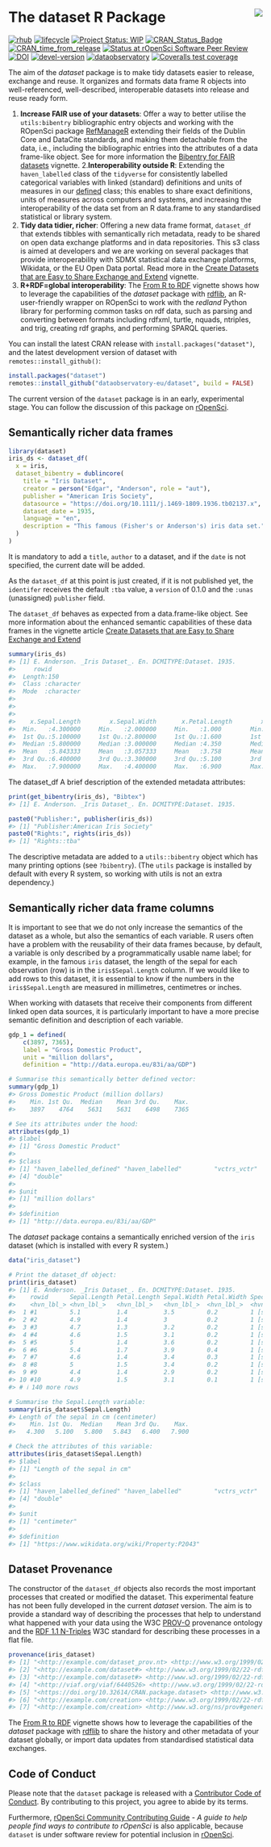 
<!-- README.md is generated from README.Rmd. Please edit that file -->

# The dataset R Package <a href='https://dataset.dataobservatory.eu/'><img src='man/figures/logo.png' align="right" /></a>

<!-- badges: start -->

[![rhub](https://github.com/dataobservatory-eu/dataset/actions/workflows/rhub.yaml/badge.svg)](https://github.com/dataobservatory-eu/dataset/actions/workflows/rhub.yaml)
[![lifecycle](https://lifecycle.r-lib.org/articles/figures/lifecycle-experimental.svg)](https://lifecycle.r-lib.org/articles/stages.html#experimental)
[![Project Status:
WIP](https://www.repostatus.org/badges/latest/wip.svg)](https://www.repostatus.org/#wip)
[![CRAN_Status_Badge](https://www.r-pkg.org/badges/version/dataset)](https://cran.r-project.org/package=dataset)
[![CRAN_time_from_release](https://www.r-pkg.org/badges/ago/dataset)](https://cran.r-project.org/package=dataset)
[![Status at rOpenSci Software Peer
Review](https://badges.ropensci.org/553_status.svg)](https://github.com/ropensci/software-review/issues/553)
[![DOI](https://zenodo.org/badge/DOI/10.32614/CRAN.package.dataset.svg)](https://zenodo.org/record/6950435#.YukDAXZBzIU)
[![devel-version](https://img.shields.io/badge/devel%20version-0.3.4001-blue.svg)](https://github.com/dataobservatory-eu/dataset)
[![dataobservatory](https://img.shields.io/badge/ecosystem-dataobservatory.eu-3EA135.svg)](https://dataobservatory.eu/)
[![Coveralls test
coverage](https://coveralls.io/repos/github/dataobservatory-eu/dataset/badge.svg)](https://coveralls.io/r/dataobservatory-eu/dataset?branch=master)
<!-- badges: end -->

The aim of the *dataset* package is to make tidy datasets easier to
release, exchange and reuse. It organizes and formats data frame R
objects into well-referenced, well-described, interoperable datasets
into release and reuse ready form.

1.  **Increase FAIR use of your datasets**: Offer a way to better
    utilise the `utils:bibentry` bibliographic entry objects and working
    with the ROpenSci package
    [RefManageR](https://docs.ropensci.org/RefManageR/) extending their
    fields of the Dublin Core and DataCite standards, and making them
    detachable from the data, i.e., including the bibliographic entries
    into the attributes of a data frame-like object. See for more
    information the [Bibentry for FAIR
    datasets](https://dataset.dataobservatory.eu/articles/bibentry.html)
    vignette. 2.**Interoperability outside R**: Extending the
    `haven_labelled` class of the `tidyverse` for consistently labelled
    categorical variables with linked (standard) definitions and units
    of measures in our
    [defined](https://dataset.dataobservatory.eu/articles/defined.html)
    class; this enables to share exact definitions, units of measures
    across computers and systems, and increasing the interoperability of
    the data set from an R data.frame to any standardised statistical or
    library system.
2.  **Tidy data tidier, richer**: Offering a new data frame format,
    `dataset_df` that extends tibbles with semantically rich metadata,
    ready to be shared on open data exchange platforms and in data
    repositories. This s3 class is aimed at developers and we are
    working on several packages that provide interoperability with SDMX
    statistical data exchange platforms, Wikidata, or the EU Open Data
    portal. Read more in the [Create Datasets that are Easy to Share
    Exchange and
    Extend](https://dataset.dataobservatory.eu/articles/dataset_df.html)
    vignette.
3.  **R+RDF=global interoperability**: The [From R to
    RDF](https://dataset.dataobservatory.eu/articles/rdf.html) vignette
    shows how to leverage the capabilities of the *dataset* package with
    [rdflib](https://docs.ropensci.org/rdflib/index.html), an
    R-user-friendly wrapper on ROpenSci to work with the *redland*
    Python library for performing common tasks on rdf data, such as
    parsing and converting between formats including rdfxml, turtle,
    nquads, ntriples, and trig, creating rdf graphs, and performing
    SPARQL queries.

<!---
&#10;The primary aim of dataset is create well-referenced, well-described, interoperable datasets from data.frames, tibbles or data.tables that translate well into the W3C DataSet definition within the [Data Cube Vocabulary](https://www.w3.org/TR/vocab-data-cube/) in a reproducible manner. The data cube model in itself is is originated in the _Statistical Data and Metadata eXchange_, and it is almost fully harmonized with the Resource Description Framework (RDF), the standard model for data interchange on the web^[RDF Data Cube Vocabulary, W3C Recommendation 16 January 2014  <https://www.w3.org/TR/vocab-data-cube/>, Introduction to SDMX data modeling <https://www.unescap.org/sites/default/files/Session_4_SDMX_Data_Modeling_%20Intro_UNSD_WS_National_SDG_10-13Sep2019.pdf>].
&#10;--->

You can install the latest CRAN release with
`install.packages("dataset")`, and the latest development version of
dataset with `remotes::install_github()`:

``` r
install.packages("dataset")
remotes::install_github("dataobservatory-eu/dataset", build = FALSE)
```

The current version of the `dataset` package is in an early,
experimental stage. You can follow the discussion of this package on
[rOpenSci](https://github.com/ropensci/software-review/issues/553).

## Semantically richer data frames

``` r
library(dataset)
iris_ds <- dataset_df(
  x = iris,
  dataset_bibentry = dublincore(
    title = "Iris Dataset",
    creator = person("Edgar", "Anderson", role = "aut"),
    publisher = "American Iris Society",
    datasource = "https://doi.org/10.1111/j.1469-1809.1936.tb02137.x",
    dataset_date = 1935,
    language = "en",
    description = "This famous (Fisher's or Anderson's) iris data set."
  )
)
```

It is mandatory to add a `title`, `author` to a dataset, and if the
`date` is not specified, the current date will be added.

As the `dataset_df` at this point is just created, if it is not
published yet, the `identifer` receives the default `:tba` value, a
`version` of 0.1.0 and the `:unas` (unassigned) `publisher` field.

The `dataset_df` behaves as expected from a data.frame-like object. See
more information about the enhanced semantic capabilities of these data
frames in the vignette article [Create Datasets that are Easy to Share
Exchange and
Extend](https://dataset.dataobservatory.eu/articles/dataset_df.html)

``` r
summary(iris_ds)
#> [1] E. Anderson. _Iris Dataset_. En. DCMITYPE:Dataset. 1935.
#>     rowid          
#>  Length:150        
#>  Class :character  
#>  Mode  :character  
#>                    
#>                    
#>                    
#>    x.Sepal.Length        x.Sepal.Width       x.Petal.Length        x.Petal.Width          x.Species     
#>  Min.   :4.300000     Min.   :2.000000     Min.   :1.000        Min.   :0.1000000    setosa    :50      
#>  1st Qu.:5.100000     1st Qu.:2.800000     1st Qu.:1.600        1st Qu.:0.3000000    versicolor:50      
#>  Median :5.800000     Median :3.000000     Median :4.350        Median :1.3000000    virginica :50      
#>  Mean   :5.843333     Mean   :3.057333     Mean   :3.758        Mean   :1.1993333    NA                 
#>  3rd Qu.:6.400000     3rd Qu.:3.300000     3rd Qu.:5.100        3rd Qu.:1.8000000    NA                 
#>  Max.   :7.900000     Max.   :4.400000     Max.   :6.900        Max.   :2.5000000    NA
```

The dataset_df A brief description of the extended metadata attributes:

``` r
print(get_bibentry(iris_ds), "Bibtex")
#> [1] E. Anderson. _Iris Dataset_. En. DCMITYPE:Dataset. 1935.
```

``` r
paste0("Publisher:", publisher(iris_ds))
#> [1] "Publisher:American Iris Society"
paste0("Rights:", rights(iris_ds))
#> [1] "Rights::tba"
```

The descriptive metadata are added to a `utils::bibentry` object which
has many printing options (see `?bibentry`). (The `utils` package is
installed by default with every R system, so working with utils is not
an extra dependency.)

## Semantically richer data frame columns

It is important to see that we do not only increase the semantics of the
dataset as a whole, but also the semantics of each variable. R users
often have a problem with the reusability of their data frames because,
by default, a variable is only described by a programmatically usable
name label; for example, in the famous `iris` dataset, the length of the
sepal for each observation (row) is in the `iris$Sepal.Length` column.
If we would like to add rows to this dataset, it is essential to know if
the numbers in the `iris$Sepal.Length` are measured in millimetres,
centimetres or inches.

When working with datasets that receive their components from different
linked open data sources, it is particularly important to have a more
precise semantic definition and description of each variable.

``` r
gdp_1 = defined(
    c(3897, 7365), 
    label = "Gross Domestic Product", 
    unit = "million dollars", 
    definition = "http://data.europa.eu/83i/aa/GDP")

# Summarise this semantically better defined vector:
summary(gdp_1)
#> Gross Domestic Product (million dollars)
#>    Min. 1st Qu.  Median    Mean 3rd Qu.    Max. 
#>    3897    4764    5631    5631    6498    7365

# See its attributes under the hood:
attributes(gdp_1)
#> $label
#> [1] "Gross Domestic Product"
#> 
#> $class
#> [1] "haven_labelled_defined" "haven_labelled"         "vctrs_vctr"            
#> [4] "double"                
#> 
#> $unit
#> [1] "million dollars"
#> 
#> $definition
#> [1] "http://data.europa.eu/83i/aa/GDP"
```

The *dataset* package contains a semantically enriched version of the
`iris` dataset (which is installed with every R system.)

``` r
data("iris_dataset")

# Print the dataset_df object:
print(iris_dataset)
#> [1] E. Anderson. _Iris Dataset_. En. DCMITYPE:Dataset. 1935.
#>    rowid      Sepal.Length Petal.Length Sepal.Width Petal.Width Species   
#>    <hvn_lbl_> <hvn_lbl_>   <hvn_lbl_>   <hvn_lbl_>  <hvn_lbl_>  <hvn_lbl_>
#>  1 #1         5.1          1.4          3.5         0.2         1 [setosa]
#>  2 #2         4.9          1.4          3           0.2         1 [setosa]
#>  3 #3         4.7          1.3          3.2         0.2         1 [setosa]
#>  4 #4         4.6          1.5          3.1         0.2         1 [setosa]
#>  5 #5         5            1.4          3.6         0.2         1 [setosa]
#>  6 #6         5.4          1.7          3.9         0.4         1 [setosa]
#>  7 #7         4.6          1.4          3.4         0.3         1 [setosa]
#>  8 #8         5            1.5          3.4         0.2         1 [setosa]
#>  9 #9         4.4          1.4          2.9         0.2         1 [setosa]
#> 10 #10        4.9          1.5          3.1         0.1         1 [setosa]
#> # ℹ 140 more rows

# Summarise the Sepal.Length variable:
summary(iris_dataset$Sepal.Length)
#> Length of the sepal in cm (centimeter)
#>    Min. 1st Qu.  Median    Mean 3rd Qu.    Max. 
#>   4.300   5.100   5.800   5.843   6.400   7.900

# Check the attributes of this variable:
attributes(iris_dataset$Sepal.Length)
#> $label
#> [1] "Length of the sepal in cm"
#> 
#> $class
#> [1] "haven_labelled_defined" "haven_labelled"         "vctrs_vctr"            
#> [4] "double"                
#> 
#> $unit
#> [1] "centimeter"
#> 
#> $definition
#> [1] "https://www.wikidata.org/wiki/Property:P2043"
```

## Dataset Provenance

The constructor of the `dataset_df` objects also records the most
important processes that created or modified the dataset. This
experimental feature has not been fully developed in the current
*dataset* version. The aim is to provide a standard way of describing
the processes that help to understand what happened with your data using
the W3C [PROV-O](https://www.w3.org/TR/prov-o/) provenance ontology and
the [RDF 1.1 N-Triples](https://www.w3.org/TR/n-triples/) W3C standard
for describing these processes in a flat file.

``` r
provenance(iris_dataset)
#> [1] "<http://example.com/dataset_prov.nt> <http://www.w3.org/1999/02/22-rdf-syntax-ns#type> <http://www.w3.org/ns/prov#Bundle> ."                  
#> [2] "<http://example.com/dataset#> <http://www.w3.org/1999/02/22-rdf-syntax-ns#type> <http://www.w3.org/ns/prov#Entity> ."                         
#> [3] "<http://example.com/dataset#> <http://www.w3.org/1999/02/22-rdf-syntax-ns#type> <http://purl.org/linked-data/cube#DataSet> ."                 
#> [4] "<http://viaf.org/viaf/6440526> <http://www.w3.org/1999/02/22-rdf-syntax-ns#type> <http://www.w3.org/ns/prov#Agent> ."                         
#> [5] "<https://doi.org/10.32614/CRAN.package.dataset> <http://www.w3.org/1999/02/22-rdf-syntax-ns#type> <http://www.w3.org/ns/prov#SoftwareAgent> ."
#> [6] "<http://example.com/creation> <http://www.w3.org/1999/02/22-rdf-syntax-ns#type> <http://www.w3.org/ns/prov#Activity> ."                       
#> [7] "<http://example.com/creation> <http://www.w3.org/ns/prov#generatedAtTime> \"2024-12-24T23:43:45Z\"^^<xs:dateTime> ."
```

The [From R to
RDF](https://dataset.dataobservatory.eu/articles/rdf.html) vignette
shows how to leverage the capabilities of the *dataset* package with
[rdflib](https://docs.ropensci.org/rdflib/index.html) to share the
history and other metadata of your dataset globally, or import data
updates from standardised statistical data exchanges.

## Code of Conduct

Please note that the `dataset` package is released with a [Contributor
Code of
Conduct](https://contributor-covenant.org/version/2/1/CODE_OF_CONDUCT.html).
By contributing to this project, you agree to abide by its terms.

Furthermore, [rOpenSci Community Contributing
Guide](https://contributing.ropensci.org/) - *A guide to help people
find ways to contribute to rOpenSci* is also applicable, because
`dataset` is under software review for potential inclusion in
[rOpenSci](https://github.com/ropensci/software-review/issues/553).
